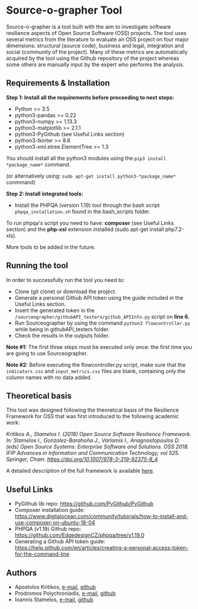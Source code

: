 # Source-o-grapher Tool

Source-o-grapher is a tool built with the aim to investigate software resilience aspects of Open Source Software (OSS) projects. The tool uses several metrics from the literature to evaluate an OSS project on four major dimensions: structural (source code), business and legal, integration and social (community of the project). Many of these metrics are automatically acquired by the tool using the Github repository of the project whereas some others are manually input by the expert who performs the analysis.

## Requirements & Installation

__Step 1: Install all the requirements before proceeding to next steps:__

* Python >= 3.5
* python3-pandas >= 0.22
* python3-numpy >= 1.13.3
* python3-matplotlib >= 2.1.1
* python3-PyGithub (see Useful Links section) 
* python3-tkinter >= 8.6
* python3-xml.etree.ElementTree >= 1.3

You should install all the python3 modules using the `pip3 install *package_name*` command.

(or alternatively using: `sudo apt-get install python3-*package_name*` conmmand)

__Step 2: Install integrated tools:__

* Install the PHPQA (version 1.19) tool through the bash script `phpqa_installation.sh` found in the bash_scripts folder.

To run phpqa's script you need to have: **composer** (see Useful Links section) and the **php-xsl** extension installed (sudo apt-get install php7.2-xls).

More tools to be added in the future.

## Running the tool

In order to successfully run the tool you need to:

* Clone (git clone) or download the project.
* Generate a personal Github API token using the guide included in the Useful Links section.
* Insert the generated token in the `/sourceographer/githubAPI_testers/github_APIInfo.py` script on **line 6**.
* Run Sourceographer by using the command `python3 flowcontroller.py` while being in githubAPI_testers folder.
* Check the results in the outputs folder.

**Note #1:** The first three steps must be executed only once: the first time you are going to use Sourceographer.

**Note #2:** Before executing the flowcontroller.py script, make sure that the `indicators.csv` and `input_metrics.csv` files are blank, containing only the column names with no data added.

## Theoretical basis

This tool was designed following the theoretical basis of the Resilience Framework for OSS that was first introduced to the following academic work:

_Kritikos A., Stamelos I. (2018) Open Source Software Resilience Framework. In: Stamelos I., Gonzalez-Barahoña J., Varlamis I., Anagnostopoulos D. (eds) Open Source Systems: Enterprise Software and Solutions. OSS 2018. IFIP Advances in Information and Communication Technology, vol 525. Springer, Cham. https://doi.org/10.1007/978-3-319-92375-8_4_

A detailed description of the full framework is available [here](http://users.auth.gr/akritiko/ossrf).

## Useful Links

* PyGithub lib repo: https://github.com/PyGithub/PyGithub
* Composer installation guide: https://www.digitalocean.com/community/tutorials/how-to-install-and-use-composer-on-ubuntu-18-04
* PHPQA (v1.19) Github repo: https://github.com/EdgedesignCZ/phpqa/tree/v1.19.0
* Generating a Github API token guide: https://help.github.com/en/articles/creating-a-personal-access-token-for-the-command-line

## Authors
- Apostolos Kritikos, [e-mail](mailto:akritiko@csd.auth.gr), [github](https://github.com/akritiko)
- Prodromos Polychroniadis, [e-mail](mailto:prodpoly@csd.auth.gr), [github](https://github.com/propol)
- Ioannis Stamelos, [e-mail](mailto:stamelos@csd.auth.gr), [github](https://github.com/Stamelos)
